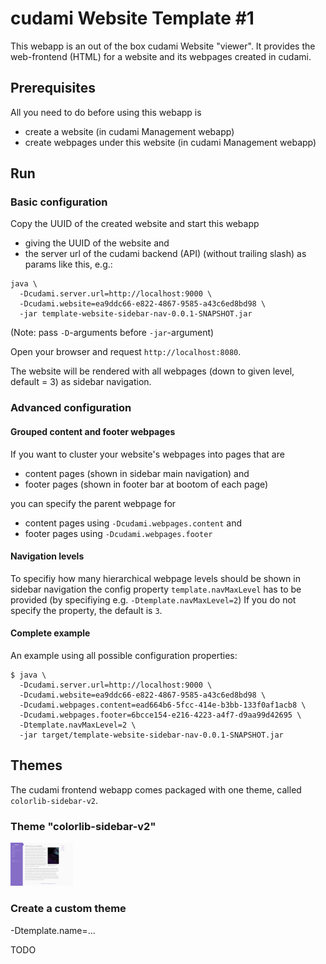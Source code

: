 # cudami Website Template #1

This webapp is an out of the box cudami Website "viewer".
It provides the web-frontend (HTML) for a website and its webpages created in cudami.

## Prerequisites

All you need to do before using this webapp is

- create a website (in cudami Management webapp)
- create webpages under this website (in cudami Management webapp)

## Run

### Basic configuration

Copy the UUID of the created website and start this webapp
- giving the UUID of the website and
- the server url of the cudami backend (API) (without trailing slash)
as params like this, e.g.:

```
java \
  -Dcudami.server.url=http://localhost:9000 \
  -Dcudami.website=ea9ddc66-e822-4867-9585-a43c6ed8bd98 \
  -jar template-website-sidebar-nav-0.0.1-SNAPSHOT.jar
```

(Note: pass `-D`-arguments before `-jar`-argument)

Open your browser and request `http://localhost:8080`.

The website will be rendered with all webpages (down to given level, default = 3) as sidebar navigation.

### Advanced configuration

#### Grouped content and footer webpages

If you want to cluster your website's webpages into pages that are

- content pages (shown in sidebar main navigation) and
- footer pages (shown in footer bar at bootom of each page)

you can specify the parent webpage for

-  content pages using `-Dcudami.webpages.content` and
- footer pages using `-Dcudami.webpages.footer`

#### Navigation levels

To specifiy how many hierarchical webpage levels should be shown in sidebar navigation
the config property `template.navMaxLevel` has to be provided (by specifiying e.g. `-Dtemplate.navMaxLevel=2`)
If you do not specify the property, the default is `3`.

#### Complete example

An example using all possible configuration properties:

```
$ java \
  -Dcudami.server.url=http://localhost:9000 \
  -Dcudami.website=ea9ddc66-e822-4867-9585-a43c6ed8bd98 \
  -Dcudami.webpages.content=ead664b6-5fcc-414e-b3bb-133f0af1acb8 \
  -Dcudami.webpages.footer=6bcce154-e216-4223-a4f7-d9aa99d42695 \
  -Dtemplate.navMaxLevel=2 \
  -jar target/template-website-sidebar-nav-0.0.1-SNAPSHOT.jar
```

## Themes

The cudami frontend webapp comes packaged with one theme, called `colorlib-sidebar-v2`.

### Theme "colorlib-sidebar-v2"

<a href="./screenshots/colorlib-sidebar-v2.png" target="_blank"><img src="./screenshots/colorlib-sidebar-v2.png" width="100"/></a>

### Create a custom theme

-Dtemplate.name=...


TODO